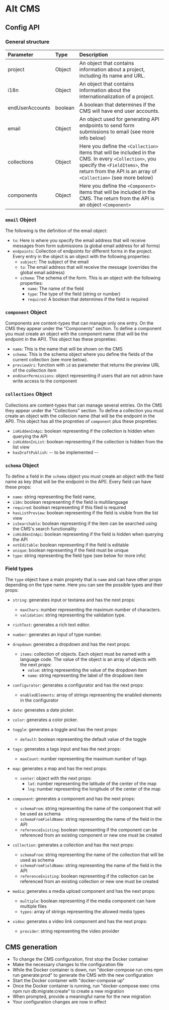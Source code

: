 # Alt CMS

## Config API

### General structure

| Parameter    | Type              | Description |
|:-------------|:------------------|:------------|
| project      | Object            | An object that contains information about a project, including its name and URL.
| i18n | Object  | An object that contains information about the internationalization of a project.
| endUserAccounts | boolean | A boolean that determines if the CMS will have end user accounts. |
| email           | Object     | An object used for generating API endpoints to send form submissions to email (see more info below) |
| collections           | Object | Here you define the `<Collection>` items that will be included in the CMS. In every `<Collection>`, you specify the `<FieldItems>`, the return from the API is an array of `<Collection>` (see more below)|
| components | Object | Here you define the `<Component>` items that will be included in the CMS. The return from the API is an object `<Component>` |


### `email` Object
The following is the definition of the email object:
- `to`: Here is where you specify the email address that will receive messages from form submissions (a global email address for all forms)
- `endpoints`: Collection of endpoints for different forms in the project. Every entry in the object is an object with the following properties:
    - `subject`: The subject of the email
    - `to`: The email address that will receive the message (overrides the global email address)
    - `schema`: The schema of the form. This is an object with the following properties:
        - `name`: The name of the field
        - `type`: The type of the field (string or number)
        - `required`: A boolean that determines if the field is required
        

### `component` Object
Components are content-types that can manage only one entry. On the CMS they appear under the "Components" section.
To define a component you must create an object with the component name (that will be the endpoint in the API).
This object has these propreties:
- `name`: This is the name that will be shown on the CMS
- `schema`: This is the schema object where you define the fields of the current collection (see more below).
- `previewUri`: function with `id` as parameter that returns the preview URL of the collection item
- `endUserPermissions`: object representing if users that are not admin have write access to the component


### `collections` Object
Collections are content-types that can manage several entries. On the CMS they appear under the "Collections" section.
To define a collection you must create an object with the collecion name (that will be the endpoint in the API). 
This object has all the propreties of `component` plus these propreties: 
- `isHiddenInApi`: boolean representing if the collection is hidden when querying the API
- `isHiddenInList`: boolean representing if the collection is hidden from the list view
- `hasDraftPublish`: -- to be implemented --


### `schema` Object
To define a field in the `schema` object you must create an object with the field name as key (that will be the endpoint in the API).
Every field can have these props: 
- `name`: string representing the field name,
- `i18n`: boolean respresenting if the field is multilanguage
- `required`: boolean respresenting if this filed is required
- `hasListPreview`: boolean representing if the field is visible from the list view
- `isSearchable`: boolean representing if the item can be searched using the CMS's search functionality
- `isHiddenInApi`: boolean representing if the field is hidden when querying the API
- `notEditable`: boolean representing if the field is editable
- `unique`: boolean representing if the field must be unique
- `type`: string representing the field type (see below for more info)


### Field types
The `type` object have a main proprety that is `name` and can have other props depending on the type name. Here you can see the possible types and their props:
- `string`: generates input or textarea and has the next props:
  - `maxChars`: number representing the maximum number of characters. 
  - `validation`: string representing the validation type.

- `richText`: generates a rich text editor.

- `number`: generates an input of type number.


- `dropdown`: generates a dropdown and has the next props:
  - `items`: collection of objects. Each object must be named with a language code. The value of the object is an array of objects with the next props:
    - `value`: string representing the value of the dropdown item
    - `name`: string representing the label of the dropdown item


- `configurator`: generates a configurator and has the next props:
  - `enabledElements`: array of strings representing the enabled elements in the configurator

- `date`: generates a date picker.

- `color`: generates a color picker.

- `toggle`: generates a toggle and has the next props:
  - `default`: boolean representing the default value of the toggle

- `tags`: generates a tags input and has the next props:
    - `maxCount`: number representing the maximum number of tags


- `map`: generates a map and has the next props:
  - `center`: object with the next props:
    - `lat`: number representing the latitude of the center of the map
    - `lng`: number representing the longitude of the center of the map


- `component`: generates a component and has the next props:
  - `schemaFrom`: string representing the name of the component that will be used as schema
  - `schemaFromFieldName`: string representing the name of the field in the API
  - `referenceExisting`: boolean representing if the component can be referenced from an existing component or new one must be created

- `collection`: generates a collection and has the next props:
  - `schemaFrom`: string representing the name of the collection that will be used as schema
  - `schemaFromFieldName`: string representing the name of the field in the API
  - `referenceExisting`: boolean representing if the collection can be referenced from an existing collection or new one must be created

- `media`: generates a media upload component and has the next props:
  - `multiple`: boolean representing if the media component can have multiple files
  - `types`: array of strings representing the allowed media types

- `video`: generates a video link component and has the next props:
  - `provider`: string representing the video provider 



## CMS generation
- To change the CMS configuration, first stop the Docker container
- Make the necessary changes to the configuration file
- While the Docker container is down, run "docker-compose run cms npm run generate:prod" to generate the CMS with the new configuration
- Start the Docker container with "docker-compose up"
- Once the Docker container is running, run "docker-compose exec cms npm run db:migrate:create" to create a new migration
- When prompted, provide a meaningful name for the new migration
- Your configuration changes are now in effect
